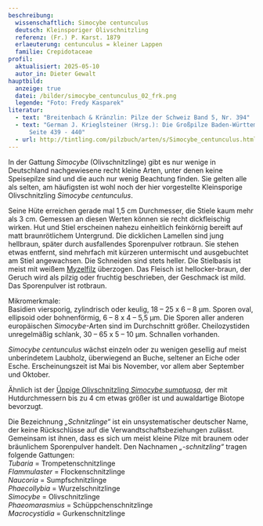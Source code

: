 ```yaml
---
beschreibung:
  wissenschaftlich: Simocybe centunculus
  deutsch: Kleinsporiger Olivschnitzling
  referenz: (Fr.) P. Karst. 1879
  erlaeuterung: centunculus = kleiner Lappen
  familie: Crepidotaceae
profil:
  aktualisiert: 2025-05-10
  autor_in: Dieter Gewalt
hauptbild:
  anzeige: true
  datei: /bilder/simocybe_centunculus_02_frk.png
  legende: "Foto: Fredy Kasparek"
literatur:
  - text: "Breitenbach & Kränzlin: Pilze der Schweiz Band 5, Nr. 394"
  - text: "German J. Krieglsteiner (Hrsg.): Die Großpilze Baden-Württembergs Band 4,
      Seite 439 - 440"
  - url: http://tintling.com/pilzbuch/arten/s/Simocybe_centunculus.html
---
```

In der Gattung *Simocybe* (Olivschnitzlinge) gibt es nur wenige in Deutschland nachgewiesene recht kleine Arten, unter denen keine Speisepilze sind und die auch nur wenig Beachtung finden. Sie gelten alle als selten, am häufigsten ist wohl noch der hier vorgestellte Kleinsporige Olivschnitzling *Simocybe centunculus*.

Seine Hüte erreichen gerade mal 1,5 cm Durchmesser, die Stiele kaum mehr als 3 cm. Gemessen an diesen Werten können sie recht dickfleischig wirken. Hut und Stiel erscheinen nahezu einheitlich feinkörnig bereift auf matt braunrötlichem Untergrund. Die dicklichen Lamellen sind jung hellbraun, später durch ausfallendes Sporenpulver rotbraun. Sie stehen etwas entfernt, sind mehrfach mit kürzeren untermischt und ausgebuchtet am Stiel angewachsen. Die Schneiden sind stets heller. Die Stielbasis ist meist mit weißem [Myzelfilz](Myzel "Glossar") überzogen. Das Fleisch ist hellocker-braun, der Geruch wird als pilzig oder fruchtig beschrieben, der Geschmack ist mild. Das Sporenpulver ist rotbraun.

Mikromerkmale:\
Basidien viersporig, zylindrisch oder keulig, 18 – 25 x 6 – 8 µm. Sporen oval, ellipsoid oder bohnenförmig, 6 – 8 x 4 – 5,5 µm. Die Sporen aller anderen europäischen *Simocybe*-Arten sind im Durchschnitt größer. Cheilozystiden unregelmäßig schlank, 30 – 65 x 5 – 10 µm. Schnallen vorhanden.

*Simocybe centunculus* wächst einzeln oder zu wenigen gesellig auf meist unberindetem Laubholz, überwiegend an Buche, seltener an Eiche oder Esche. Erscheinungszeit ist Mai bis November, vor allem aber September und Oktober.   

Ähnlich ist der [Üppige Olivschnitzling *Simocybe sumptuosa*](/pilze/simocybe-sumptuosa-üppiger-olivschnitzling), der mit Hutdurchmessern bis zu 4 cm etwas größer ist und auwaldartige Biotope bevorzugt.

Die Bezeichnung *„Schnitzlinge“* ist ein unsystematischer deutscher Name, der keine Rückschlüsse auf die Verwandtschaftsbeziehungen zulässt. Gemeinsam ist ihnen, dass es sich um meist kleine Pilze mit braunem oder bräunlichem Sporenpulver handelt. Den Nachnamen *„-schnitzling“* tragen folgende Gattungen:\
*Tubaria* = Trompetenschnitzlinge\
*Flammulaster* = Flockenschnitzlinge\
*Naucoria* = Sumpfschnitzlinge\
*Phaecollybia* = Wurzelschnitzlinge\
*Simocybe* = Olivschnitzlinge\
*Phaeomarasmius* = Schüppchenschnitzlinge\
*Macrocystidia* = Gurkenschnitzlinge